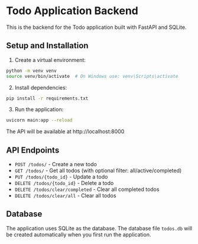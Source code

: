 # Todo Application Backend

This is the backend for the Todo application built with FastAPI and SQLite.

## Setup and Installation

1. Create a virtual environment:
```bash
python -m venv venv
source venv/bin/activate  # On Windows use: venv\Scripts\activate
```

2. Install dependencies:
```bash
pip install -r requirements.txt
```

3. Run the application:
```bash
uvicorn main:app --reload
```

The API will be available at http://localhost:8000

## API Endpoints

- `POST /todos/` - Create a new todo
- `GET /todos/` - Get all todos (with optional filter: all/active/completed)
- `PUT /todos/{todo_id}` - Update a todo
- `DELETE /todos/{todo_id}` - Delete a todo
- `DELETE /todos/clear/completed` - Clear all completed todos
- `DELETE /todos/clear/all` - Clear all todos

## Database

The application uses SQLite as the database. The database file `todos.db` will be created automatically when you first run the application.